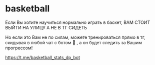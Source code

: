 # basketball
Если Вы хотите научиться нормально играть в баскет, ВАМ СТОИТ ВЫЙТИ НА УЛИЦУ А НЕ В ТГ СИДЕТЬ

Но если это Вам не по силам, можете тренироваться прямо в тг, скидывая в любой чат с ботом 🏀 , а он будет следить за Вашим прогрессом!


https://t.me/basketball_stats_dp_bot
